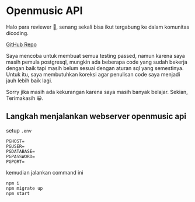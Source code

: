 # Openmusic API

Halo para reviewer 👋, senang sekali bisa ikut tergabung ke dalam komunitas dicoding.

[GitHub Repo](https://github.com/boedegoat/dicoding-openmusic-api)

Saya mencoba untuk membuat semua testing passed, namun karena saya masih pemula postgresql, mungkin ada beberapa code yang sudah bekerja dengan baik tapi masih belum sesuai dengan aturan sql yang semestinya. Untuk itu, saya membutuhkan koreksi agar penulisan code saya menjadi jauh lebih baik lagi.

Sorry jika masih ada kekurangan karena saya masih banyak belajar. Sekian, Terimakasih 😀.

## Langkah menjalankan webserver openmusic api

setup `.env`

```env
PGHOST=
PGUSER=
PGDATABASE=
PGPASSWORD=
PGPORT=
```

kemudian jalankan command ini

```
npm i
npm migrate up
npm start
```
